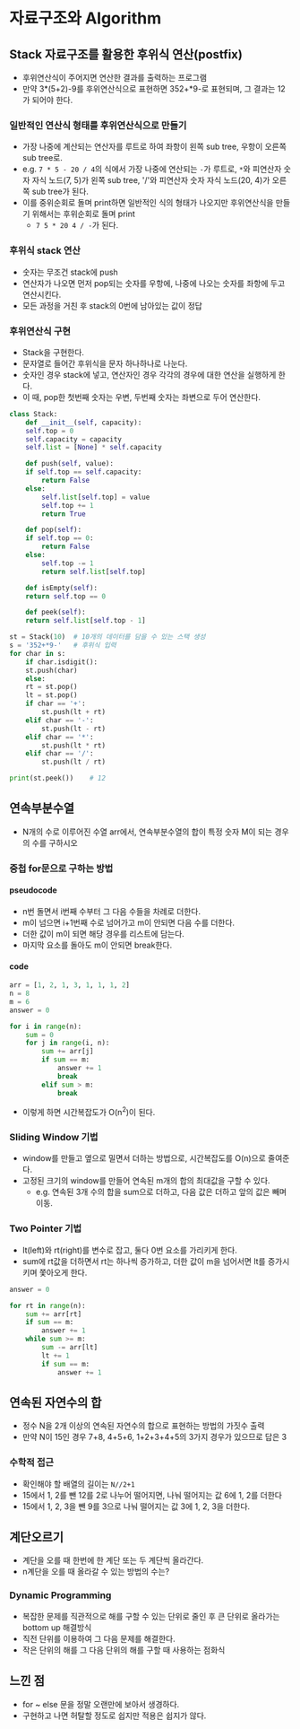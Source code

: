 # 자료구조와 Algorithm

## Stack 자료구조를 활용한 후위식 연산(postfix)

- 후위연산식이 주어지면 연산한 결과를 출력하는 프로그램
- 만약 3*(5+2)-9를 후위연산식으로 표현하면 352+*9-로 표현되며, 그 결과는 12가 되어야 한다.

### 일반적인 연산식 형태를 후위연산식으로 만들기

- 가장 나중에 계산되는 연산자를 루트로 하여 좌항이 왼쪽 sub tree, 우항이 오른쪽 sub tree로.
- e.g. `7 * 5 - 20 / 4`의 식에서 가장 나중에 연산되는 `-`가 루트로, `*`와 피연산자 숫자 자식 노드(7, 5)가 왼쪽 sub tree, '/'와 피연산자 숫자 자식 노드(20, 4)가 오른쪽 sub tree가 된다.
- 이를 중위순회로 돌며 print하면 일반적인 식의 형태가 나오지만 후위연산식을 만들기 위해서는 후위순회로 돌며 print
  - `7 5 * 20 4 / -`가 된다.

### 후위식 stack 연산

- 숫자는 무조건 stack에 push
- 연산자가 나오면 먼저 pop되는 숫자를 우항에, 나중에 나오는 숫자를 좌항에 두고 연산시킨다.
- 모든 과정을 거친 후 stack의 0번에 남아있는 값이 정답

### 후위연산식 구현

- Stack을 구현한다.
- 문자열로 들어간 후위식을 문자 하나하나로 나눈다.
- 숫자인 경우 stack에 넣고, 연산자인 경우 각각의 경우에 대한 연산을 실행하게 한다.
- 이 때, pop한 첫번째 숫자는 우변, 두번째 숫자는 좌변으로 두어 연산한다.

```python
class Stack:
    def __init__(self, capacity):
	self.top = 0
	self.capacity = capacity
	self.list = [None] * self.capacity

    def push(self, value):
	if self.top == self.capacity:
	    return False
	else:
	    self.list[self.top] = value
	    self.top += 1
	    return True

    def pop(self):
	if self.top == 0:
	    return False
	else:
	    self.top -= 1
	    return self.list[self.top]

    def isEmpty(self):
	return self.top == 0

    def peek(self):
	return self.list[self.top - 1]

st = Stack(10)	# 10개의 데이터를 담을 수 있는 스택 생성
s = '352+*9-'	# 후위식 입력
for char in s:
    if char.isdigit():
	st.push(char)
    else:
	rt = st.pop()
	lt = st.pop()
	if char == '+':
	    st.push(lt + rt)
	elif char == '-':
	    st.push(lt - rt)
	elif char == '*':
	    st.push(lt * rt)
	elif char == '/':
	    st.push(lt / rt)

print(st.peek())	# 12
```

## 연속부분수열

- N개의 수로 이루어진 수열 arr에서, 연속부분수열의 합이 특정 숫자 M이 되는 경우의 수를 구하시오

### 중첩 for문으로 구하는 방법

#### pseudocode

- n번 돌면서 i번째 수부터 그 다음 수들을 차례로 더한다.
- m이 넘으면 i+1번째 수로 넘어가고 m이 안되면 다음 수를 더한다.
- 더한 값이 m이 되면 해당 경우를 리스트에 담는다.
- 마지막 요소를 돌아도 m이 안되면 break한다.

#### code

```python
arr = [1, 2, 1, 3, 1, 1, 1, 2]
n = 8
m = 6
answer = 0

for i in range(n):
    sum = 0
    for j in range(i, n):
        sum += arr[j]
        if sum == m:
            answer += 1
            break
        elif sum > m:
            break
```

- 이렇게 하면 시간복잡도가 O(n<sup>2</sup>)이 된다.

### Sliding Window 기법

- window를 만들고 옆으로 밀면서 더하는 방법으로, 시간복잡도를 O(n)으로 줄여준다.
- 고정된 크기의 window를 만들어 연속된 m개의 합의 최대값을 구할 수 있다.
  - e.g. 연속된 3개 수의 합을 sum으로 더하고, 다음 값은 더하고 앞의 값은 빼며 이동.

### Two Pointer 기법

- lt(left)와 rt(right)를 변수로 잡고, 둘다 0번 요소를 가리키게 한다.
- sum에 rt값을 더하면서 rt는 하나씩 증가하고, 더한 값이 m을 넘어서면 lt를 증가시키며 쫓아오게 한다.

```python
answer = 0

for rt in range(n):
    sum += arr[rt]
    if sum == m:
        answer += 1
    while sum >= m:
        sum -= arr[lt]
        lt += 1
        if sum == m:
            answer += 1
```

## 연속된 자연수의 합

- 정수 N을 2개 이상의 연속된 자연수의 합으로 표현하는 방법의 가짓수 출력
- 만약 N이 15인 경우 7+8, 4+5+6, 1+2+3+4+5의 3가지 경우가 있으므로 답은 3

### 수학적 접근

- 확인해야 할 배열의 길이는 `N//2+1`
- 15에서 1, 2를 뺀 12를 2로 나누어 떨어지면, 나눠 떨어지는 값 6에 1, 2를 더한다
- 15에서 1, 2, 3을 뺀 9를 3으로 나눠 떨어지는 값 3에 1, 2, 3을 더한다.

## 계단오르기

- 계단을 오를 때 한번에 한 계단 또는 두 계단씩 올라간다.
- n계단을 오를 때 올라갈 수 있는 방법의 수는?

### Dynamic Programming

- 복잡한 문제를 직관적으로 해를 구할 수 있는 단위로 줄인 후 큰 단위로 올라가는 bottom up 해결방식
- 직전 단위를 이용하여 그 다음 문제를 해결한다.
- 작은 단위의 해를 그 다음 단위의 해를 구할 때 사용하는 점화식

## 느낀 점

- for ~ else 문을 정말 오랜만에 보아서 생경하다.
- 구현하고 나면 허탈할 정도로 쉽지만 적용은 쉽지가 않다.

```

```
